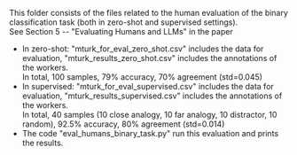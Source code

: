 This folder consists of the files related to the human evaluation of the binary classification task (both in zero-shot and supervised settings). <br>
See Section 5 -- "Evaluating Humans and LLMs" in the paper <br>

* In zero-shot: "mturk_for_eval_zero_shot.csv" includes the data for evaluation, "mturk_results_zero_shot.csv" includes the annotations of the workers. <br>
In total, 100 samples, 79% accuracy, 70% agreement (std=0.045) <br>
* In supervised: "mturk_for_eval_supervised.csv" includes the data for evaluation, "mturk_results_supervised.csv" includes the annotations of the workers. <br>
In total, 40 samples (10 close analogy, 10 far analogy, 10 distractor, 10 random), 92.5% accuracy, 80% agreement (std=0.014) <br>
* The code "eval_humans_binary_task.py" run this evaluation and prints the results.
